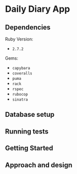 # Daily Diary App

## Dependencies

Ruby Version:
- `2.7.2`

Gems:
- `capybara`
- `coveralls`
- `puma`
- `rack`
- `rspec`
- `rubocop`
- `sinatra`

## Database setup

## Running tests

## Getting Started

## Approach and design


